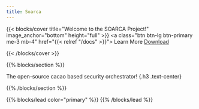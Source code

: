 ```yaml
---
title: Soarca
---
```


{{< blocks/cover title="Welcome to the SOARCA Project!" image_anchor="bottom" height="full" >}}
<a class="btn btn-lg btn-primary me-3 mb-4" href="{{< relref "/docs" >}}">
  Learn More <i class="fas fa-arrow-alt-circle-right ms-2"></i>
</a>
<a class="btn btn-lg btn-secondary me-3 mb-4" href="https://github.com/COSSAS/SOARCA">
  Download <i class="fab fa-github ms-2 "></i>
</a>
<p class="lead mt-5"></p>

{{< /blocks/cover >}}


{{% blocks/section %}}

The open-source cacao based security orchestrator!
{.h3 .text-center}

{{% /blocks/section %}}

{{% blocks/lead color="primary" %}}
{{% /blocks/lead %}}

